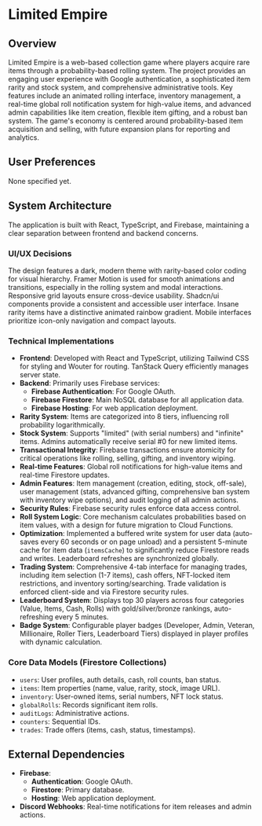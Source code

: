 # Limited Empire

## Overview

Limited Empire is a web-based collection game where players acquire rare items through a probability-based rolling system. The project provides an engaging user experience with Google authentication, a sophisticated item rarity and stock system, and comprehensive administrative tools. Key features include an animated rolling interface, inventory management, a real-time global roll notification system for high-value items, and advanced admin capabilities like item creation, flexible item gifting, and a robust ban system. The game's economy is centered around probability-based item acquisition and selling, with future expansion plans for reporting and analytics.

## User Preferences

None specified yet.

## System Architecture

The application is built with React, TypeScript, and Firebase, maintaining a clear separation between frontend and backend concerns.

### UI/UX Decisions
The design features a dark, modern theme with rarity-based color coding for visual hierarchy. Framer Motion is used for smooth animations and transitions, especially in the rolling system and modal interactions. Responsive grid layouts ensure cross-device usability. Shadcn/ui components provide a consistent and accessible user interface. Insane rarity items have a distinctive animated rainbow gradient. Mobile interfaces prioritize icon-only navigation and compact layouts.

### Technical Implementations
- **Frontend**: Developed with React and TypeScript, utilizing Tailwind CSS for styling and Wouter for routing. TanStack Query efficiently manages server state.
- **Backend**: Primarily uses Firebase services:
    - **Firebase Authentication**: For Google OAuth.
    - **Firebase Firestore**: Main NoSQL database for all application data.
    - **Firebase Hosting**: For web application deployment.
- **Rarity System**: Items are categorized into 8 tiers, influencing roll probability logarithmically.
- **Stock System**: Supports "limited" (with serial numbers) and "infinite" items. Admins automatically receive serial #0 for new limited items.
- **Transactional Integrity**: Firebase transactions ensure atomicity for critical operations like rolling, selling, gifting, and inventory wiping.
- **Real-time Features**: Global roll notifications for high-value items and real-time Firestore updates.
- **Admin Features**: Item management (creation, editing, stock, off-sale), user management (stats, advanced gifting, comprehensive ban system with inventory wipe options), and audit logging of all admin actions.
- **Security Rules**: Firebase security rules enforce data access control.
- **Roll System Logic**: Core mechanism calculates probabilities based on item values, with a design for future migration to Cloud Functions.
- **Optimization**: Implemented a buffered write system for user data (auto-saves every 60 seconds or on page unload) and a persistent 5-minute cache for item data (`itemsCache`) to significantly reduce Firestore reads and writes. Leaderboard refreshes are synchronized globally.
- **Trading System**: Comprehensive 4-tab interface for managing trades, including item selection (1-7 items), cash offers, NFT-locked item restrictions, and inventory sorting/searching. Trade validation is enforced client-side and via Firestore security rules.
- **Leaderboard System**: Displays top 30 players across four categories (Value, Items, Cash, Rolls) with gold/silver/bronze rankings, auto-refreshing every 5 minutes.
- **Badge System**: Configurable player badges (Developer, Admin, Veteran, Millionaire, Roller Tiers, Leaderboard Tiers) displayed in player profiles with dynamic calculation.

### Core Data Models (Firestore Collections)
- `users`: User profiles, auth details, cash, roll counts, ban status.
- `items`: Item properties (name, value, rarity, stock, image URL).
- `inventory`: User-owned items, serial numbers, NFT lock status.
- `globalRolls`: Records significant item rolls.
- `auditLogs`: Administrative actions.
- `counters`: Sequential IDs.
- `trades`: Trade offers (items, cash, status, timestamps).

## External Dependencies

- **Firebase**:
    - **Authentication**: Google OAuth.
    - **Firestore**: Primary database.
    - **Hosting**: Web application deployment.
- **Discord Webhooks**: Real-time notifications for item releases and admin actions.